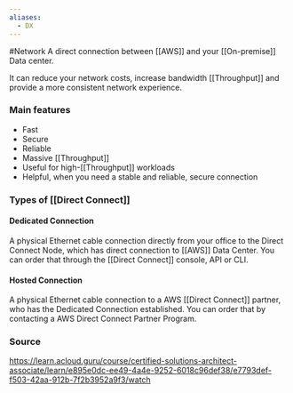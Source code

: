 ```yaml
---
aliases:
  - DX
---
```

#Network 
A direct connection between [[AWS]] and your [[On-premise]] Data center.

It can reduce your network costs, increase bandwidth [[Throughput]] and provide a more consistent network experience.
### Main features
* Fast
* Secure
* Reliable
* Massive [[Throughput]]
* Useful for high-[[Throughput]] workloads
* Helpful, when you need a stable and reliable, secure connection
### Types of [[Direct Connect]]
#### Dedicated Connection
A physical Ethernet cable connection directly from your office to the Direct Connect Node, which has direct connection to [[AWS]] Data Center. You can order that through the [[Direct Connect]] console, API or CLI.
#### Hosted Connection
A physical Ethernet cable connection to a AWS [[Direct Connect]] partner, who has the Dedicated Connection established. You can order that by contacting a AWS Direct Connect Partner Program.
### Source
https://learn.acloud.guru/course/certified-solutions-architect-associate/learn/e895e0dc-ee49-4a4e-9252-6018c96def38/e7793def-f503-42aa-912b-7f2b3952a9f3/watch                          